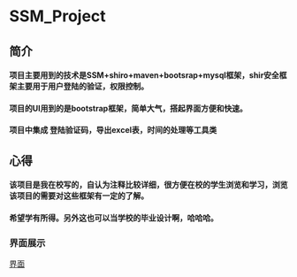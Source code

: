 # SSM_Project
## 简介
#### 项目主要用到的技术是SSM+shiro+maven+bootsrap+mysql框架，shir安全框架主要用于用户登陆的验证，权限控制。<br/>
#### 项目的UI用到的是bootstrap框架，简单大气，搭起界面方便和快速。
#### 项目中集成 登陆验证码，导出excel表，时间的处理等工具类
## 心得
#### 该项目是我在校写的，自认为注释比较详细，很方便在校的学生浏览和学习，浏览该项目的需要对这些框架有一定的了解。
#### 希望学有所得。另外这也可以当学校的毕业设计啊，哈哈哈。
  
  
  ### 界面展示  
  [界面](http://blog.51cto.com/12666319/2113833)
